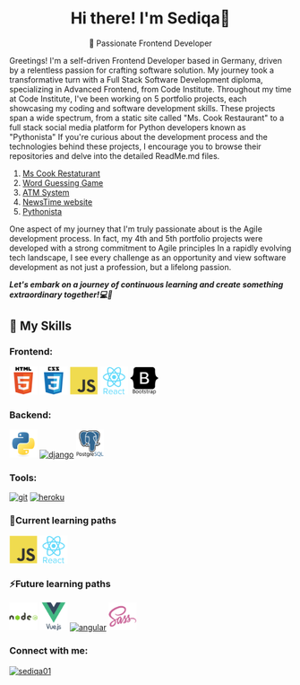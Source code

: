 <h1 align="center">Hi there! I'm Sediqa👋</h1>
<p align="center">🌟 Passionate Frontend Developer</p>

<p align="left">Greetings! I'm a self-driven Frontend Developer based in Germany, driven by a relentless passion for crafting software solution.
My journey took a transformative turn with a Full Stack Software Development diploma, specializing in Advanced Frontend, from Code Institute.
Throughout my time at Code Institute, I've been working on 5 portfolio projects, each showcasing my coding and software development skills. These projects span a wide spectrum, from a static site called "Ms. Cook Restaurant" to a full stack social media platform for Python developers known as "Pythonista" If you're curious about the development process and the technologies behind these projects, I encourage you to browse their repositories and delve into the detailed ReadMe.md files. 
  
  1. [Ms Cook Restaturant](https://github.com/sediqa01/ms-cook-restaurant)
  2. [Word Guessing Game](https://github.com/sediqa01/Word-Guessing-Game)
  3. [ATM System](https://github.com/sediqa01/atm-system)
  4. [NewsTime website](https://github.com/sediqa01/news_time)
  5. [Pythonista](https://github.com/sediqa01/pythonista_app)

One aspect of my journey that I'm truly passionate about is the Agile development process. In fact, my 4th and 5th portfolio projects were developed with a strong commitment to Agile principles
In a rapidly evolving tech landscape, I see every challenge as an opportunity and view software development as not just a profession, but a lifelong passion.
</p>
<b><i>Let's embark on a journey of continuous learning and create something extraordinary together!💻🚀</i></b>

<h2 align="left">🔑 My Skills</h2>

<h3 align="left"><b>Frontend:</b></h3>
<a href="https://www.w3.org/html/" target="_blank" rel="noreferrer"><img src="https://raw.githubusercontent.com/devicons/devicon/master/icons/html5/html5-original-wordmark.svg" alt="html5" width="50" height="50"/></a>
<a href="https://www.w3schools.com/css/" target="_blank" rel="noreferrer"><img src="https://raw.githubusercontent.com/devicons/devicon/master/icons/css3/css3-original-wordmark.svg" alt="css3" width="50" height="50"/></a>
<a href="https://developer.mozilla.org/en-US/docs/Web/JavaScript" target="_blank" rel="noreferrer"><img src="https://raw.githubusercontent.com/devicons/devicon/master/icons/javascript/javascript-original.svg" alt="javascript" width="50" height="50"/></a>
<a href="https://reactjs.org/" target="_blank" rel="noreferrer"><img src="https://raw.githubusercontent.com/devicons/devicon/master/icons/react/react-original-wordmark.svg" alt="react" width="50" height="50"/></a>
<a href="https://getbootstrap.com" target="_blank" rel="noreferrer"><img src="https://raw.githubusercontent.com/devicons/devicon/master/icons/bootstrap/bootstrap-plain-wordmark.svg" alt="bootstrap" width="50" height="50"/></a>

<h3 align="left"><b>Backend:</b></h3>
<a href="https://www.python.org" target="_blank" rel="noreferrer"><img src="https://raw.githubusercontent.com/devicons/devicon/master/icons/python/python-original.svg" alt="python" width="50" height="50"/></a>
<a href="https://www.djangoproject.com/" target="_blank" rel="noreferrer"><img src="https://cdn.worldvectorlogo.com/logos/django.svg" alt="django" width="50" height="50"/></a>
<a href="https://www.postgresql.org" target="_blank" rel="noreferrer"><img src="https://raw.githubusercontent.com/devicons/devicon/master/icons/postgresql/postgresql-original-wordmark.svg" alt="postgresql" width="50" height="50"/></a>


<h3 align="left"><b>Tools</b>:</h3>
<a href="https://git-scm.com/" target="_blank" rel="noreferrer"><img src="https://www.vectorlogo.zone/logos/git-scm/git-scm-icon.svg" alt="git" width="50" height="50"/></a>
<a href="https://heroku.com" target="_blank" rel="noreferrer"><img src="https://www.vectorlogo.zone/logos/heroku/heroku-icon.svg" alt="heroku" width="50" height="50"/></a>


<h3 align="left"><b>🌱Current learning paths</b></h4>
<a href="https://developer.mozilla.org/en-US/docs/Web/JavaScript" target="_blank" rel="noreferrer"><img src="https://raw.githubusercontent.com/devicons/devicon/master/icons/javascript/javascript-original.svg" alt="javascript" width="50" height="50"/></a>
<a href="https://reactjs.org/" target="_blank" rel="noreferrer"><img src="https://raw.githubusercontent.com/devicons/devicon/master/icons/react/react-original-wordmark.svg" alt="react" width="50" height="50"/></a>


<h3 align="left"><b>⚡Future learning paths</b></h4>
<a href="https://nodejs.org" target="_blank" rel="noreferrer"><img src="https://raw.githubusercontent.com/devicons/devicon/master/icons/nodejs/nodejs-original-wordmark.svg" alt="nodejs" width="50" height="50"/></a>
<a href="https://vuejs.org/" target="_blank" rel="noreferrer"><img src="https://raw.githubusercontent.com/devicons/devicon/master/icons/vuejs/vuejs-original-wordmark.svg" alt="vuejs" width="50" height="50"/></a>
<a href="https://angular.io" target="_blank" rel="noreferrer"><img src="https://angular.io/assets/images/logos/angular/angular.svg" alt="angular" width="50" height="50"/></a>
<a href="https://sass-lang.com" target="_blank" rel="noreferrer"><img src="https://raw.githubusercontent.com/devicons/devicon/master/icons/sass/sass-original.svg" alt="sass" width="50" height="50"/></a>


<h3 align="left">Connect with me:</h3>
<a href="https://linkedin.com/in/sediqa01" target="blank"><img align="center" src="https://raw.githubusercontent.com/rahuldkjain/github-profile-readme-generator/master/src/images/icons/Social/linked-in-alt.svg" alt="sediqa01" height="50" width="50" /></a>

